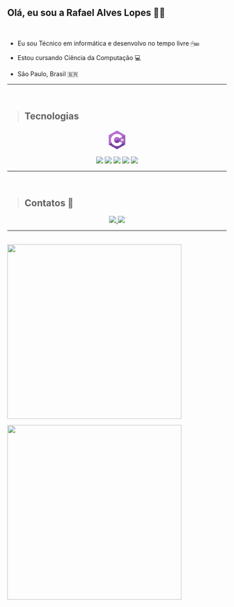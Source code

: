 ## Olá, eu sou a Rafael Alves Lopes 👨‍💻

<br/>

- Eu sou Técnico em informática e desenvolvo no tempo livre 🖱⌨

-  Estou cursando Ciência da Computação 💻

-  São Paulo, Brasil 🇧🇷 




<hr>
<br>

> ## Tecnologias



<div align="center">

<svg xmlns="http://www.w3.org/2000/svg" x="0px" y="0px"
width="48" height="48"
viewBox="0 0 172 172"
style=" fill:#000000;"><g fill="none" fill-rule="nonzero" stroke="none" stroke-width="1" stroke-linecap="butt" stroke-linejoin="miter" stroke-miterlimit="10" stroke-dasharray="" stroke-dashoffset="0" font-family="none" font-weight="none" font-size="none" text-anchor="none" style="mix-blend-mode: normal"><path d="M0,172v-172h172v172z" fill="none"></path><g><path d="M82.06908,11.77483c2.43308,-1.36525 5.42875,-1.36525 7.85825,0c12.02208,6.74742 48.19942,27.05775 60.22508,33.80517c2.43308,1.36167 3.93092,3.88433 3.93092,6.61483c0,13.49483 0,54.11192 0,67.60675c0,2.7305 -1.49783,5.25317 -3.93092,6.61842c-12.02208,6.74742 -48.19942,27.05775 -60.22508,33.80517c-2.43308,1.36525 -5.42875,1.36525 -7.85825,0c-12.02208,-6.74742 -48.19942,-27.05775 -60.22508,-33.80517c-2.4295,-1.36525 -3.92733,-3.88433 -3.92733,-6.61483c0,-13.49483 0,-54.11192 0,-67.60675c0,-2.7305 1.49783,-5.25317 3.93092,-6.61842c12.0185,-6.74742 48.203,-27.05775 60.2215,-33.80517z" fill="#7742a1"></path><path d="M19.006,123.281c-0.95317,-1.27567 -1.08933,-2.48683 -1.08933,-4.11725c0,-13.416 0,-53.80017 0,-67.21975c0,-2.71617 1.49425,-5.2245 3.92017,-6.579c11.97908,-6.708 48.03458,-26.90008 60.01367,-33.61167c2.42592,-1.35808 5.71183,-1.32942 8.13775,0.02867c11.97908,6.708 47.91275,26.72808 59.89183,33.43608c0.9675,0.54467 1.70567,1.20042 2.365,2.064z" fill="#b76ed3"></path><path d="M86,35.83333c-27.69917,0 -50.16667,22.4675 -50.16667,50.16667c0,27.69917 22.4675,50.16667 50.16667,50.16667c27.69917,0 50.16667,-22.4675 50.16667,-50.16667c0,-27.69917 -22.4675,-50.16667 -50.16667,-50.16667zM86,111.08333c-13.83167,0 -25.08333,-11.25167 -25.08333,-25.08333c0,-13.83167 11.25167,-25.08333 25.08333,-25.08333c13.83167,0 25.08333,11.25167 25.08333,25.08333c0,13.83167 -11.25167,25.08333 -25.08333,25.08333z" fill="#ffffff"></path><path d="M152.23792,47.31792c1.849,1.73075 1.81317,4.33942 1.81317,6.39267c0,13.59875 -0.11467,52.27725 0.03225,65.876c0.01433,1.419 -0.45508,2.91325 -1.15742,4.03842l-68.38433,-37.625z" fill="#9b59b6"></path><path d="M121.83333,71.66667h3.58333v28.66667h-3.58333zM132.58333,71.66667h3.58333v28.66667h-3.58333z" fill="#ffffff"></path><path d="M114.66667,89.58333h28.66667v3.58333h-28.66667zM114.66667,78.83333h28.66667v3.58333h-28.66667z" fill="#ffffff"></path></g></g></svg>  
  
  
<img src="https://img.icons8.com/color/48/000000/css3.png"/>

<img src="https://img.icons8.com/color/48/000000/html-5.png"/>

<img src="https://img.icons8.com/color/48/000000/java.png"/>

<img src="https://img.icons8.com/color/48/000000/javascript.png"/>

<img src="https://img.icons8.com/color/48/000000/python--v2.png"/>  
  
</div>
<hr>
<br>

> ## Contatos 📱


<div align="center"> 
<a href="https://github.com/RafalockAL28">
  <img src="https://img.icons8.com/material-sharp/48/000000/github.png"/>
</a>
<a href="https://www.linkedin.com/in/rafael-alves-lopes/">
    <img src="https://img.icons8.com/fluent/50/000000/linkedin.png"/>
</a>
</div>

<hr>


<br>
<img width="400"  src="https://github-readme-stats.vercel.app/api/top-langs/?username=RafalockAL28&layout=compact&theme=dracula"
    />

<img width="400" src="https://github-readme-stats.vercel.app/api?username=RafalockAL28&show_icons=true&theme=dracula"
    />

